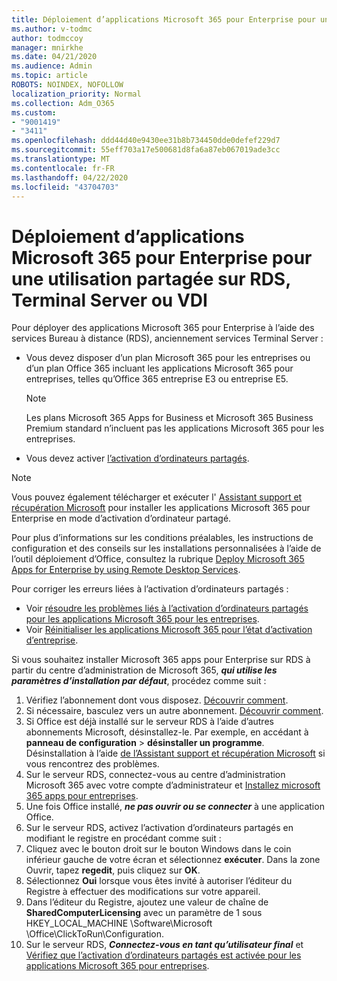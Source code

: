 ```yaml
---
title: Déploiement d’applications Microsoft 365 pour Enterprise pour une utilisation partagée sur RDS, Terminal Server ou VDI
ms.author: v-todmc
author: todmccoy
manager: mnirkhe
ms.date: 04/21/2020
ms.audience: Admin
ms.topic: article
ROBOTS: NOINDEX, NOFOLLOW
localization_priority: Normal
ms.collection: Adm_O365
ms.custom:
- "9001419"
- "3411"
ms.openlocfilehash: ddd44d40e9430ee31b8b734450dde0defef229d7
ms.sourcegitcommit: 55eff703a17e500681d8fa6a87eb067019ade3cc
ms.translationtype: MT
ms.contentlocale: fr-FR
ms.lasthandoff: 04/22/2020
ms.locfileid: "43704703"
---
```

# <a name="deploying-microsoft-365-apps-for-enterprise-for-shared-use-on-rds-terminal-server-or-vdi"></a>Déploiement d’applications Microsoft 365 pour Enterprise pour une utilisation partagée sur RDS, Terminal Server ou VDI

Pour déployer des applications Microsoft 365 pour Enterprise à l’aide des services Bureau à distance (RDS), anciennement services Terminal Server :
- Vous devez disposer d’un plan Microsoft 365 pour les entreprises ou d’un plan Office 365 incluant les applications Microsoft 365 pour entreprises, telles qu’Office 365 entreprise E3 ou entreprise E5.
   > [!NOTE] 
   > Les plans Microsoft 365 Apps for Business et Microsoft 365 Business Premium standard n’incluent pas les applications Microsoft 365 pour les entreprises.
- Vous devez activer [l’activation d’ordinateurs partagés](https://docs.microsoft.com/DeployOffice/overview-of-shared-computer-activation-for-office-365-proplus).

> [!NOTE]
> Vous pouvez également télécharger et exécuter l' [Assistant support et récupération Microsoft](https://aka.ms/SaRA_OfficeSCA_M365Portal) pour installer les applications Microsoft 365 pour Enterprise en mode d’activation d’ordinateur partagé.

Pour plus d’informations sur les conditions préalables, les instructions de configuration et des conseils sur les installations personnalisées à l’aide de l’outil déploiement d’Office, consultez la rubrique [Deploy Microsoft 365 Apps for Enterprise by using Remote Desktop Services](https://docs.microsoft.com/DeployOffice/deploy-office-365-proplus-by-using-remote-desktop-services).

Pour corriger les erreurs liées à l’activation d’ordinateurs partagés :
- Voir [résoudre les problèmes liés à l’activation d’ordinateurs partagés pour les applications Microsoft 365 pour les entreprises](https://docs.microsoft.com/DeployOffice/troubleshoot-issues-with-shared-computer-activation-for-office-365-proplus).
- Voir [Réinitialiser les applications Microsoft 365 pour l’état d’activation d’entreprise](https://go.microsoft.com/fwlink/?linkid=2109218).

Si vous souhaitez installer Microsoft 365 apps pour Enterprise sur RDS à partir du centre d’administration de Microsoft 365, ***qui utilise les paramètres d’installation par défaut***, procédez comme suit :

1.    Vérifiez l’abonnement dont vous disposez. [Découvrir comment](https://docs.microsoft.com/office365/admin/admin-overview/what-subscription-do-i-have).
2.    Si nécessaire, basculez vers un autre abonnement. [Découvrir comment](https://docs.microsoft.com/office365/admin/subscriptions-and-billing/switch-to-a-different-plan).
3.    Si Office est déjà installé sur le serveur RDS à l’aide d’autres abonnements Microsoft, désinstallez-le. Par exemple, en accédant à **panneau de configuration** > **désinstaller un programme**. Désinstallation à l’aide [de l’Assistant support et récupération Microsoft](https://aka.ms/SARA-OfficeUninstall-Alchemy) si vous rencontrez des problèmes.
4.    Sur le serveur RDS, connectez-vous au centre d’administration Microsoft 365 avec votre compte d’administrateur et [Installez microsoft 365 apps pour entreprises](https://portal.office.com/OLS/MySoftware.aspx).
5.    Une fois Office installé, ***ne pas ouvrir ou se connecter*** à une application Office.
6.    Sur le serveur RDS, activez l’activation d’ordinateurs partagés en modifiant le registre en procédant comme suit :
   1. Cliquez avec le bouton droit sur le bouton Windows dans le coin inférieur gauche de votre écran et sélectionnez **exécuter**. Dans la zone Ouvrir, tapez **regedit**, puis cliquez sur **OK**.
   2. Sélectionnez **Oui** lorsque vous êtes invité à autoriser l’éditeur du Registre à effectuer des modifications sur votre appareil.
   3. Dans l’éditeur du Registre, ajoutez une valeur de chaîne de **SharedComputerLicensing** avec un paramètre de 1 sous HKEY_LOCAL_MACHINE \Software\Microsoft \Office\ClickToRun\Configuration.
   4. Sur le serveur RDS, ***Connectez-vous en tant qu’utilisateur final*** et [Vérifiez que l’activation d’ordinateurs partagés est activée pour les applications Microsoft 365 pour entreprises](https://docs.microsoft.com/DeployOffice/troubleshoot-issues-with-shared-computer-activation-for-office-365-proplus#verify-that-activation-for-office-365-proplus-succeeded).

